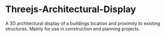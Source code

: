 # Threejs-Architectural-Display
A 3D architectural display of a buildings location and proximity to existing structures. Mainly for use in construction and planning projects.
